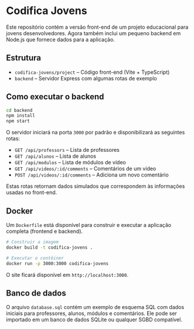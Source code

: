 # Codifica Jovens

Este repositório contém a versão front-end de um projeto educacional para jovens desenvolvedores. Agora também inclui um pequeno backend em Node.js que fornece dados para a aplicação.

## Estrutura

- `codifica-jovens/project` – Código front-end (Vite + TypeScript)
- `backend` – Servidor Express com algumas rotas de exemplo

## Como executar o backend

```bash
cd backend
npm install
npm start
```

O servidor iniciará na porta `3000` por padrão e disponibilizará as seguintes rotas:

- `GET /api/professors` – Lista de professores
- `GET /api/alunos` – Lista de alunos
- `GET /api/modulos` – Lista de módulos de vídeo
- `GET /api/videos/:id/comments` – Comentários de um vídeo
- `POST /api/videos/:id/comments` – Adiciona um novo comentário

Estas rotas retornam dados simulados que correspondem às informações usadas no front-end.

## Docker

Um `Dockerfile` está disponível para construir e executar a aplicação completa (frontend e backend).

```bash
# Construir a imagem
docker build -t codifica-jovens .

# Executar o contêiner
docker run -p 3000:3000 codifica-jovens
```

O site ficará disponível em `http://localhost:3000`.

## Banco de dados

O arquivo `database.sql` contém um exemplo de esquema SQL com dados iniciais para professores, alunos, módulos e comentários. Ele pode ser importado em um banco de dados SQLite ou qualquer SGBD compatível.
